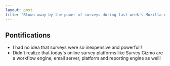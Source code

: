 ```yaml
---
layout: post
title: "Blown away by the power of surveys during last week's Mozilla course on the Culture of Experimentation"
---
```


## Pontifications

* I had no idea that surveys were so inexpensive and powerful!!
* Didn't realize that today's online survey platforms like Survey Gizmo are a workflow engine, email server, platform and reporting engine as well!
	